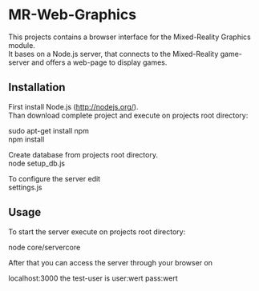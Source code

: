MR-Web-Graphics
===============
This projects contains a browser interface for the Mixed-Reality Graphics module.  
It bases on a Node.js server, that connects to the Mixed-Reality game-server and offers a web-page to display games.  
  
Installation
------------
First install Node.js (http://nodejs.org/).  
Than download complete project and execute on projects root directory:  
  
sudo apt-get install npm  
npm install
  
Create database from projects root directory.  
node setup_db.js 

To configure the server edit  
settings.js 

Usage
-----
To start the server execute on projects root directory:  
  
node core/servercore  
  
After that you can access the server through your browser on  
  
localhost:3000
the test-user is user:wert pass:wert
